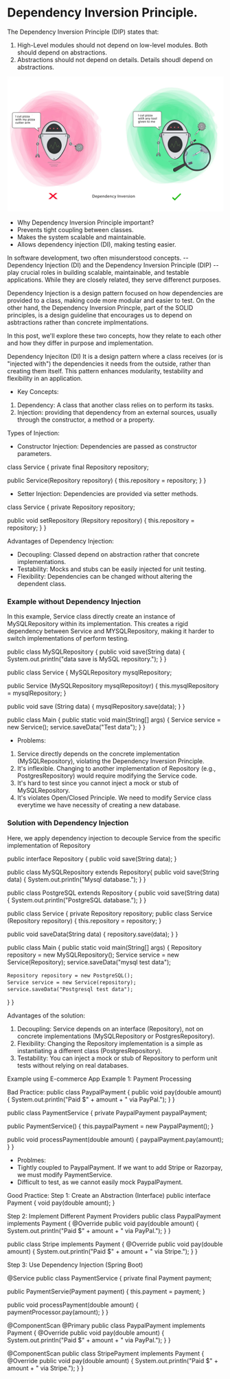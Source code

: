 # Dependency Inversion Principle.
The Dependency Inversion Principle (DIP) states that:
1. High-Level modules should not depend on low-level modules. Both should depend on abstractions.
2. Abstractions should not depend on details. Details shoudl depend on abstractions.

![srp](images/di.png)

* Why Dependency Inversion Principle important?
* Prevents tight coupling between classes.
* Makes the system scalable and maintainable.
* Allows dependency injection (DI), making testing easier.

In software development, two often misunderstood concepts. -- Dependency Injection (DI) and the Dependency Inversion Principle (DIP) -- play crucial roles in building scalable, maintainable, and testable applications. While they are closely related, they serve differenct purposes.

Dependency Injection is a design pattern focused on how dependencies are provided to a class, making code more modular and easier to test. On the other hand, the Dependency Inversion Princple, part of the SOLID principles, is a design guideline that encourages us to depend on asbtractions rather than concrete implmentations.

In this post, we'll explore these two concepts, how they relate to each other and how they differ in purpose and implementation.

Dependency Injeciton (DI)
It is a design pattern where a class receives (or is "injected with") the dependencies it needs from the outside, rather than creating them itself. This pattern enhances modularity, testability and flexibility in an application.

* Key Concepts:
1. Dependency: A class that another class relies on to perform its tasks.
2. Injection: providing that dependency from an external sources, usually through the constructor, a method or a property.

Types of Injection:

* Constructor Injection: Dependencies are passed as constructor parameters.

class Service {
  private final Repository repository;

  public Service(Repository repository) {
    this.repository = repository;
  }
}

* Setter Injection: Dependencies are provided via setter methods.

class Service {
  private Repository repository;

  public void setRepository (Repsitory repository) {
    this.repository = repository;
  }
}

Advantages of Dependency Injection:
* Decoupling: Classed depend on abstraction rather that concrete implementations.
* Testability: Mocks and stubs can be easily injected for unit testing.
* Flexibility: Dependencies can be changed without altering the dependent class.

### Example without Dependency Injection
In this example, Service class directly create an instance of MySQLRepository within its implementation. This creates a rigid dependency between Service and MYSQLRepository, making it harder to switch implementations of perform testing.


public class MySQLRepository {
  public void save(String data) {
    System.out.println("data save is MySQL repository.");
  }
}

public class Service {
  MySQLRepository mysqlRepository;

  public Service (MySQLRepository mysqlRepositoyr) {
    this.mysqlRepository = mysqlRepository;
  }

  public void save (String data) {
    mysqlRepository.save(data);
  }
}

public class Main {
  public static void main(String[] args) {
    Service service = new Service();
    service.saveData("Test data");
  }
}

* Problems:
1. Service directly depends on the concrete implementation (MySQLRepository), violating the Dependency Inversion Principle.
2. It's inflexible. Changing to another implementation of Repository (e.g., PostgresRepository) would require modifying the Service code.
3. It's hard to test since you cannot inject a mock or stub of MySQLRepository.
4. It's violates Open/Closed Principle. We need to modify Service class everytime we have necessity of creating a new database.

### Solution with Dependency Injection
Here, we apply dependency injection to decouple Service from the specific implementation of Repository

public interface Repository {
  public void save(String data);
}

public class MySQLRepository  extends Repository{
  public void save(String data) {
    System.out.println("Mysql database.");
  }
}

public class PostgreSQL extends Repository {
  public void save(String data) {
    System.out.println("PostgreSQL database.");
  }
}

public class Service {
  private Repository repository;
  public class Service (Repository repository) {
    this.repository = repository;
  }

  public void saveData(String data) {
    repository.save(data);
  }
}

public class Main {
  public static void main(String[] args) {
    Repository repository = new MySQLRepository();
    Service service = new Service(Repository);
    service.saveData("mysql test data");

    Repository repository = new PostgreSQL();
    Service service = new Service(repository);
    service.saveData("Postgresql test data");
  }
}

Advantages of the solution:
1. Decoupling: Service depends on an interface (Repository), not on concrete implementations (MySQLRepository or PostgresRepository).
2. Flexibility: Changing the Repository implementation is a simple as instantiating a different class (PostgresRepository).
3. Testability: You can inject a mock or stub of Repository to perform unit tests without relying on real databases.

Example using E-commerce App
Example 1: Payment Processing

Bad Practice:
public class PaypalPayment {
  public void pay(double amount) {
    System.out.println("Paid $" + amount + " via PayPal.");
  }
}

public class PaymentService {
  private PaypalPayment paypalPayment;

  public PaymentService() {
    this.paypalPayment = new PaypalPayment();
  }

  public void processPayment(double amount) {
    paypalPayment.pay(amount);
  }
}

* Problmes:
* Tightly coupled to PaypalPayment. If we want to add Stripe or Razorpay, we must modify PaymentService.
* Difficult to test, as we cannot easily mock PaypalPayment.

Good Practice:
Step 1: Create an Abstraction (Interface)
public interface Payment {
  void pay(double amount);
}

Step 2: Implement Different Payment Providers
public class PaypalPayment implements Payment {
  @Override
  public void pay(double amount) {
    System.out.println("Paid $" + amount + " via PayPal.");
  }
}

public class Stripe implements Payment {
  @Override
  public void pay(double amount) {
    System.out.println("Paid $" + amount + " via Stripe.");
  }
}

Step 3: Use Dependency Injection (Spring Boot)

@Service
public class PaymentService {
  private final Payment payment;

  public PaymentServie(Payment payment) {
    this.payment = payment;
  }

  public void processPayment(double amount) {
    paymentProcessor.pay(amount);
  }
}

@ComponentScan
@Primary
public class PaypalPayment implements Payment {
  @Override
  public void pay(double amount) {
    System.out.println("Paid $" + amount + " via PayPal.");
  }
}

@ComponentScan
public class StripePayment implements Payment {
  @Override
  public void pay(double amount) {
    System.out.println("Paid $" + amount + " via Stripe.");
  }
}
